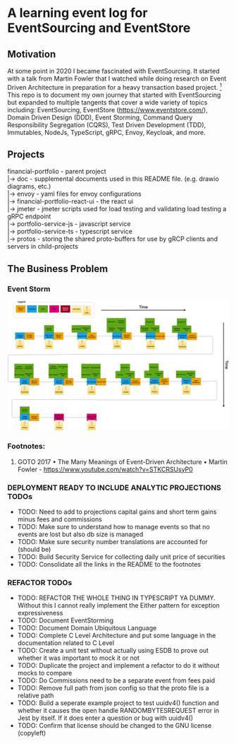 # A learning event log for EventSourcing and EventStore
## Motivation
At some point in 2020 I became fascinated with EventSourcing.  It started with a talk from Martin Fowler that I watched while doing research on Event Driven Architecture in preparation for a heavy transaction based project. [<sup>1</sup>](#footnotes) This repo is to document my own journey that started with EventSourcing but expanded to multiple tangents that cover a wide variety of topics including:  EventSourcing, EventStore (https://www.eventstore.com/), Domain Driven Design (DDD), Event Storming, Command Query Responsibility Segregation (CQRS), Test Driven Development (TDD), Immutables, NodeJs, TypeScript, gRPC, Envoy, Keycloak, and more.

## Projects
financial-portfolio - parent project<br>
|-> doc - supplemental documents used in this README file.  (e.g. drawio diagrams, etc.)<br>
|-> envoy - yaml files for envoy configurations<br>
|-> financial-portfolio-react-ui - the react ui<br>
|-> jmeter - jmeter scripts used for load testing and validating load testing a gRPC endpoint<br>
|-> portfolio-service-js - javascript service<br>
|-> portfolio-service-ts - typescript service<br>
|-> protos - storing the shared proto-buffers for use by gRCP clients and servers in child-projects<br>


## The Business Problem

### Event Storm
![Event Storm](./doc/images/EventStorm.png)

### <a name="footnotes"></a>Footnotes:
1. GOTO 2017 • The Many Meanings of Event-Driven Architecture • Martin Fowler - https://www.youtube.com/watch?v=STKCRSUsyP0

### DEPLOYMENT READY TO INCLUDE ANALYTIC PROJECTIONS TODOs
* TODO:  Need to add to projections capital gains and short term gains minus fees and commissions
* TODO:  Make sure to understand how to manage events so that no events are lost but also db size is managed
* TODO:  Make sure security number translations are accounted for (should be)
* TODO:  Build Security Service for collecting daily unit price of securities
* TODO:  Consolidate all the links in the README to the footnotes

### REFACTOR TODOs
* TODO: REFACTOR THE WHOLE THING IN TYPESCRIPT YA DUMMY.  Without this I cannot really implement the Either pattern for exception expressiveness
* TODO:  Document EventStorming
* TODO:  Document Domain Ubiquitous Language
* TODO:  Complete C Level Architecture and put some language in the documentation related to C Level
* TODO:  Create a unit test without actually using ESDB to prove out whether it was important to mock it or not
* TODO:  Duplicate the project and implement a refactor to do it without mocks to compare
* TODO:  Do Commissions need to be a separate event from fees paid
* TODO:  Remove full path from json config so that the proto file is a relative path
* TODO:  Build a seperate example project to test uuidv4() function and whether it causes the open handle RANDOMBYTESREQUEST error in Jest by itself.  If it does enter a question or bug with uuidv4()
* TODO:  Confirm that license should be changed to the GNU license (copyleft)